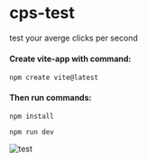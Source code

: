 # cps-test
test your averge clicks per second
#### Create vite-app with command:
``npm create vite@latest``
#### Then run commands:
``npm install``

``npm run dev``

![test](https://github.com/IsekaiCode/cps-test/assets/109307799/71b53c60-141a-4c36-b4fc-63391f3e25fe)
